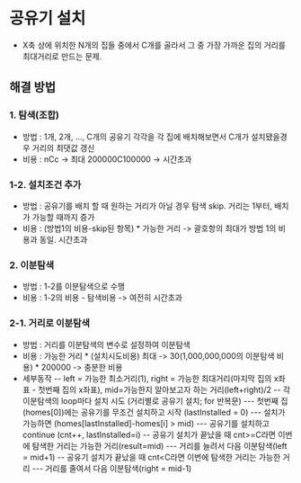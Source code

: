 # 공유기 설치
- X축 상에 위치한 N개의 집들 중에서 C개를 골라서 그 중 가장 가까운 집의 거리를 최대거리로 만드는 문제.

## 해결 방법
### 1. 탐색(조합)
 - 방법 : 1개, 2개, ..., C개의 공유기 각각을 각 집에 배치해보면서 C개가 설치됐을경우 거리의 최댓값 갱신
 - 비용 : nCc
    -> 최대 200000C100000 -> 시간초과
### 1-2. 설치조건 추가
 - 방법 : 공유기를 배치 할 때 원하는 거리가 아닐 경우 탐색 skip. 거리는 1부터, 배치가 가능할 때까지 증가
 - 비용 : (방법1의 비용-skip된 항목) * 가능한 거리
    -> 괄호항의 최대가 방법 1의 비용과 동일. 시간초과
### 2. 이분탐색
 - 방법 : 1-2를 이분탐색으로 수행
 - 비용 : 1-2의 비용 - 탐색비용
    -> 여전히 시간초과
### 2-1. 거리로 이분탐색
 - 방법 : 거리를 이분탐색의 변수로 설정하여 이분탐색
 - 비용 : 가능한 거리 * (설치시도비용)
    최대 -> 30(1,000,000,000의 이분탐색 비용) * 200000 -> 충분한 비용
 - 세부동작
 -- left = 가능한 최소거리(1), right = 가능한 최대거리(마지막 집의 x좌표 - 첫번째 집의 x좌표), mid=가능한지 알아보고자 하는 거리(left+right)/2
 -- 각 이분탐색의 loop마다 설치 시도 (거리별로 공유기 설치; for 반복문)
 --- 첫번째 집(homes[0])에는 공유기를 무조건 설치하고 시작 (lastInstalled = 0)
 --- 설치가 가능하면 (homes[lastInstalled]-homes[i] > mid)
 --- 공유기를 설치하고 continue (cnt++, lastInstalled=i)
 -- 공유기 설치가 끝났을 때 cnt>=C라면 이번에 탐색한 거리는 가능한 거리(result=mid)
 --- 거리를 늘려서 다음 이분탐색(left = mid+1)
 -- 공유기 설치가 끝났을 때 cnt<C라면 이번에 탐색한 거리는 가능한 거리
 --- 거리를 줄여서 다음 이분탐색(right = mid-1)
      
